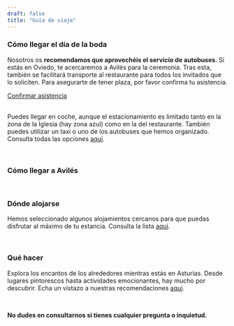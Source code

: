 ```yaml
---
draft: false
title: "Guía de viaje"
---
```


### Cómo llegar el día de la boda

Nosotros os **recomendamos que aprovechéis el servicio de autobuses**. Si estás en Oviedo, te acercaremos a Avilés para la ceremonia. Tras esta, también se facilitará transporte al restaurante para todos los invitados que lo soliciten. Para asegurarte de tener plaza, por favor confirma tu asistencia.

<section class="button-container">
    <a href="https://docs.google.com/forms/d/e/1FAIpQLScq2pP8ATJLhpKHwHeiGDF7o2PFuoBEDatHrdL6Gm-oMKghQQ/viewform" target="_blank" class="button">Confirmar asistencia</a>
</section>

<br>

Puedes llegar en coche, aunque el estacionamiento es limitado tanto en la zona de la Iglesia (hay zona azul) como en la del restaurante. También puedes utilizar un taxi o uno de los autobuses que hemos organizado. Consulta todas las opciones [aquí](/travel-wedding).

<br>

### Cómo llegar a Avilés



<br>

### Dónde alojarse

Hemos seleccionado algunos alojamientos cercanos para que puedas disfrutar al máximo de tu estancia. Consulta la lista [aquí](/accommodation).

<br>

### Qué hacer

Explora los encantos de los alrededores mientras estás en Asturias. Desde lugares pintorescos hasta actividades emocionantes, hay mucho por descubrir. Echa un vistazo a nuestras recomendaciones [aquí](/plans).

<br>

**No dudes en consultarnos si tienes cualquier pregunta o inquietud.**

